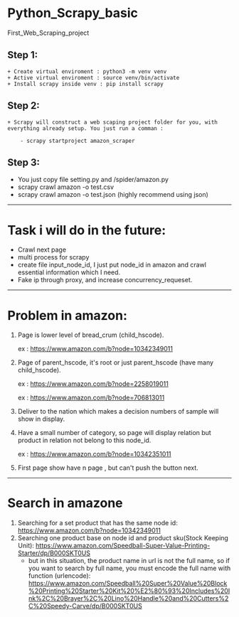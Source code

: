 # Python_Scrapy_basic
First_Web_Scraping_project


## Step 1:
```
+ Create virtual enviroment : python3 -m venv venv
+ Active virtual enviroment : source venv/bin/activate
+ Install scrapy inside venv : pip install scrapy
```

## Step 2:
```
+ Scrapy will construct a web scaping project folder for you, with everything already setup. You just run a comman :

    - scrapy startproject amazon_scraper
```

## Step 3:
+ You just copy file setting.py and /spider/amazon.py 
+ scrapy crawl amazon -o test.csv
+ scrapy crawl amazon -o test.json (highly recommend using json)

----
# Task i will do in the future:
+ Crawl next page
+ multi process for scrapy
+ create file input_node_id, I just put node_id in amazon and crawl essential information which I need.
+ Fake ip through proxy, and increase concurrency_requeset.


-----
# Problem in amazon:
1. Page is lower level of bread_crum (child_hscode).

    ex : https://www.amazon.com/b?node=10342349011

2. Page of parent_hscode, it's root or just parent_hscode (have many child_hscode).

    ex : https://www.amazon.com/b?node=2258019011

    ex : https://www.amazon.com/b?node=706813011

3. Deliver to the nation which makes a decision numbers of sample will show in display.

4. Have a small number of category, so page will display relation but product in relation not belong to this node_id.

    ex : https://www.amazon.com/b?node=10342351011

5. First page show have n page , but can't push the button next.

-----
# Search in amazone
1.  Searching for a set product that has the same node id: https://www.amazon.com/b?node=10342349011
2.  Searching one product base on node id and product sku(Stock Keeping Unit): https://www.amazon.com/Speedball-Super-Value-Printing-Starter/dp/B000SKT0US
    + but in this situation, the product name in url is not the full name, so if you want to search by full name, you must encode the full name with function (urlencode): https://www.amazon.com/Speedball%20Super%20Value%20Block%20Printing%20Starter%20Kit%20%E2%80%93%20Includes%20Ink%2C%20Brayer%2C%20Lino%20Handle%20and%20Cutters%2C%20Speedy-Carve/dp/B000SKT0US
